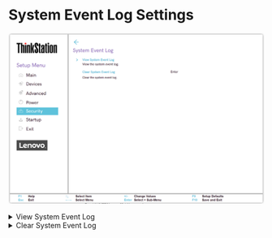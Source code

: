 # System Event Log Settings #

![](./img/ts_systemeventlog.png)

<details><summary>View System Event Log</summary>

![](./img/ts_viewsystemeventlog.png)

View only.

Shows system event logs in table with the following columns:

1. DATE – MM / DD / YYYY
2. TIME – HH : MM : SS
3. Events – description of event

| WMI Setting name | Values | SVP / SMP Req'd | AMD/Intel |
|:---|:---|:---|:---|
|  |  |  | Both |
</details>


<details><summary>Clear System Event Log</summary>

!> All system event logs will be cleared immediately. Requires additional confirmation.

| WMI Setting name | Values | SVP / SMP Req'd | AMD/Intel |
|:---|:---|:---|:---|
|  |  |  | Both |
</details>